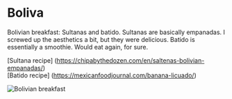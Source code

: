 # Boliva

Bolivian breakfast: Sultanas and batido. Sultanas are basically
empanadas. I screwed up the aesthetics a bit, but they were
delicious. Batido is essentially a smoothie. Would eat again, for
sure.

[Sultana recipe]
(https://chipabythedozen.com/en/saltenas-bolivian-empanadas/)<br>
[Batido recipe]
(https://mexicanfoodjournal.com/banana-licuado/)

![Bolivian breakfast](images/boliva.jpeg)